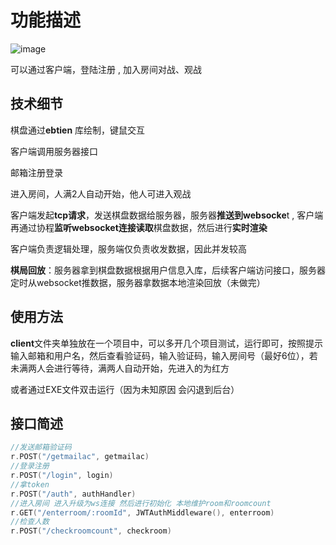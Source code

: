 # 功能描述
![image](https://img.shields.io/badge/testes-66.7%25-green)

可以通过客户端，登陆注册 , 加入房间对战、观战

## 技术细节

棋盘通过**ebtien** 库绘制，键鼠交互

客户端调用服务器接口

邮箱注册登录

进入房间，人满2人自动开始，他人可进入观战

客户端发起**tcp请求**，发送棋盘数据给服务器，服务器**推送到websocke**t , 客户端再通过协程**监听websocket连接读取**棋盘数据，然后进行**实时渲染**

客户端负责逻辑处理，服务端仅负责收发数据，因此并发较高

**棋局回放**：服务器拿到棋盘数据根据用户信息入库，后续客户端访问接口，服务器定时从websocket推数据，服务器拿数据本地渲染回放（未做完）

## 使用方法

**client**文件夹单独放在一个项目中，可以多开几个项目测试，运行即可，按照提示输入邮箱和用户名，然后查看验证码，输入验证码，输入房间号（最好6位），若未满两人会进行等待，满两人自动开始，先进入的为红方

或者通过EXE文件双击运行（因为未知原因 会闪退到后台）

## 接口简述

```go
//发送邮箱验证码
r.POST("/getmailac", getmailac)
//登录注册
r.POST("/login", login)
//拿token
r.POST("/auth", authHandler)
//进入房间 进入升级为ws连接 然后进行初始化 本地维护room和roomcount
r.GET("/enterroom/:roomId", JWTAuthMiddleware(), enterroom)
//检查人数
r.POST("/checkroomcount", checkroom)
```

